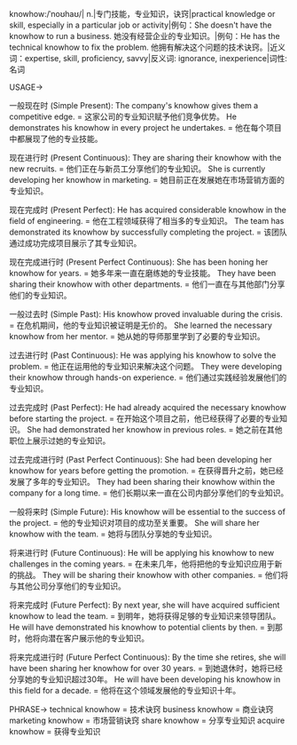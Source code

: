 knowhow:/ˈnoʊhaʊ/| n.|专门技能，专业知识，诀窍|practical knowledge or skill, especially in a particular job or activity|例句：She doesn't have the knowhow to run a business. 她没有经营企业的专业知识。|例句：He has the technical knowhow to fix the problem. 他拥有解决这个问题的技术诀窍。|近义词：expertise, skill, proficiency, savvy|反义词: ignorance, inexperience|词性:名词

USAGE->

一般现在时 (Simple Present):
The company's knowhow gives them a competitive edge. = 这家公司的专业知识赋予他们竞争优势。
He demonstrates his knowhow in every project he undertakes. = 他在每个项目中都展现了他的专业技能。

现在进行时 (Present Continuous):
They are sharing their knowhow with the new recruits. = 他们正在与新员工分享他们的专业知识。
She is currently developing her knowhow in marketing. = 她目前正在发展她在市场营销方面的专业知识。

现在完成时 (Present Perfect):
He has acquired considerable knowhow in the field of engineering. = 他在工程领域获得了相当多的专业知识。
The team has demonstrated its knowhow by successfully completing the project. = 该团队通过成功完成项目展示了其专业知识。

现在完成进行时 (Present Perfect Continuous):
She has been honing her knowhow for years. = 她多年来一直在磨练她的专业技能。
They have been sharing their knowhow with other departments. = 他们一直在与其他部门分享他们的专业知识。

一般过去时 (Simple Past):
His knowhow proved invaluable during the crisis. = 在危机期间，他的专业知识被证明是无价的。
She learned the necessary knowhow from her mentor. = 她从她的导师那里学到了必要的专业知识。

过去进行时 (Past Continuous):
He was applying his knowhow to solve the problem. = 他正在运用他的专业知识来解决这个问题。
They were developing their knowhow through hands-on experience. = 他们通过实践经验发展他们的专业知识。

过去完成时 (Past Perfect):
He had already acquired the necessary knowhow before starting the project. = 在开始这个项目之前，他已经获得了必要的专业知识。
She had demonstrated her knowhow in previous roles. = 她之前在其他职位上展示过她的专业知识。

过去完成进行时 (Past Perfect Continuous):
She had been developing her knowhow for years before getting the promotion. = 在获得晋升之前，她已经发展了多年的专业知识。
They had been sharing their knowhow within the company for a long time. = 他们长期以来一直在公司内部分享他们的专业知识。

一般将来时 (Simple Future):
His knowhow will be essential to the success of the project. = 他的专业知识对项目的成功至关重要。
She will share her knowhow with the team. = 她将与团队分享她的专业知识。

将来进行时 (Future Continuous):
He will be applying his knowhow to new challenges in the coming years. = 在未来几年，他将把他的专业知识应用于新的挑战。
They will be sharing their knowhow with other companies. = 他们将与其他公司分享他们的专业知识。

将来完成时 (Future Perfect):
By next year, she will have acquired sufficient knowhow to lead the team. = 到明年，她将获得足够的专业知识来领导团队。
He will have demonstrated his knowhow to potential clients by then. = 到那时，他将向潜在客户展示他的专业知识。

将来完成进行时 (Future Perfect Continuous):
By the time she retires, she will have been sharing her knowhow for over 30 years. = 到她退休时，她将已经分享她的专业知识超过30年。
He will have been developing his knowhow in this field for a decade. = 他将在这个领域发展他的专业知识十年。


PHRASE->
technical knowhow = 技术诀窍
business knowhow = 商业诀窍
marketing knowhow = 市场营销诀窍
share knowhow = 分享专业知识
acquire knowhow = 获得专业知识
